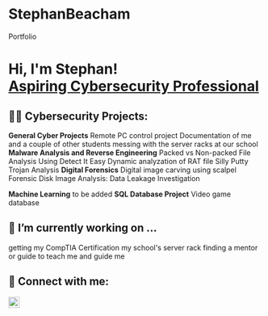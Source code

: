 # StephanBeacham
Portfolio
<h1>Hi, I'm Stephan! <br/><a href="(https://www.linkedin.com/in/stephan-beacham-948651183/)">Aspiring Cybersecurity Professional</a></h1>

<h2>👨‍💻 Cybersecurity Projects:</h2>

<b>General Cyber Projects</b>
Remote PC control project
Documentation of me and a couple of other students messing with the server racks at our school
<b>Malware Analysis and Reverse Engineering</b>
Packed vs Non-packed File Analysis Using Detect It Easy
Dynamic analyzation of RAT file
Silly Putty Trojan Analysis
<b>Digital Forensics</b>
Digital image carving using scalpel
Forensic Disk Image Analysis: Data Leakage Investigation

<b>Machine Learning</b>
to be added
<b>SQL Database Project</b>
Video game database


<b> <h2> 🔭 I’m currently working on ... </h2> </b>
getting my CompTIA Certification
my school's server rack
finding a mentor or guide to teach me and guide me

<h2> 🤳 Connect with me:</h2>

[<img align="left" alt="JoshMadakor | LinkedIn" width="22px" src="https://cdn.jsdelivr.net/npm/simple-icons@v3/icons/linkedin.svg" />][linkedin]

[linkedin]: https://www.linkedin.com/in/tyler-pham-860392214/
